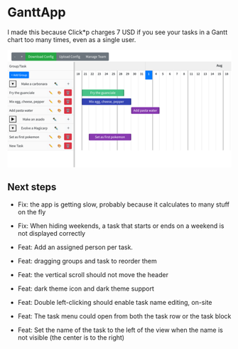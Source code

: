 # GanttApp

I made this because Click*p charges 7 USD if you see your tasks in a Gantt chart too many times, even as a single user.

![GanttApp Preview](assets/overview.png)


## Next steps
- Fix: the app is getting slow, probably because it calculates to many stuff on the fly
- Fix: When hiding weekends, a task that starts or ends on a weekend is not displayed correctly

- Feat: Add an assigned person per task.
- Feat: dragging groups and task to reorder them 
- Feat: the vertical scroll should not move the header
- Feat: dark theme icon and dark theme support
- Feat: Double left-clicking should enable task name editing, on-site
- Feat: The task menu could open from both the task row or the task block
- Feat: Set the name of the task to the left of the view when the name is not visible (the center is to the right)
